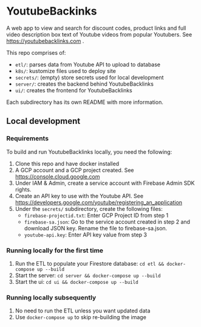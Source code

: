 # YoutubeBackinks 

A web app to view and search for discount codes, product links and full video description box text of Youtube videos from popular Youtubers. See https://youtubebacklinks.com .

This repo comprises of:
- `etl/`: parses data from Youtube API to upload to database 
- `k8s/`: kustomize files used to deploy site
- `secrets/`: (empty) store secrets used for local development
- `server/`: creates the backend behind YoutubeBacklinks
- `ui/`: creates the frontend for YoutubeBacklinks

Each subdirectory has its own README with more information. 

## Local development

### Requirements
To build and run YoutubeBacklinks locally, you need the following:
1. Clone this repo and have docker installed
2. A GCP account and a GCP project created. See https://console.cloud.google.com
3. Under IAM & Admin, create a service account with Firebase Admin SDK rights. 
4. Create an API key to use with the Youtube API. See https://developers.google.com/youtube/registering_an_application
5. Under the `secrets/` subdirectory, create the following files:
    - `firebase-projectid.txt`: Enter GCP Project ID from step 1 
    - `firebase-sa.json`: Go to the service account created in step 2 and download JSON key. Rename the file to firebase-sa.json. 
    - `youtube-api.key`: Enter API key value from step 3


### Running locally for the first time
1. Run the ETL to populate your Firestore database: `cd etl && docker-compose up --build` 
2. Start the server: `cd server && docker-compose up --build` 
3. Start the ui: `cd ui && docker-compose up --build`  

### Running locally subsequently
1. No need to run the ETL unless you want updated data 
2. Use `docker-compose up` to skip re-building the image 
